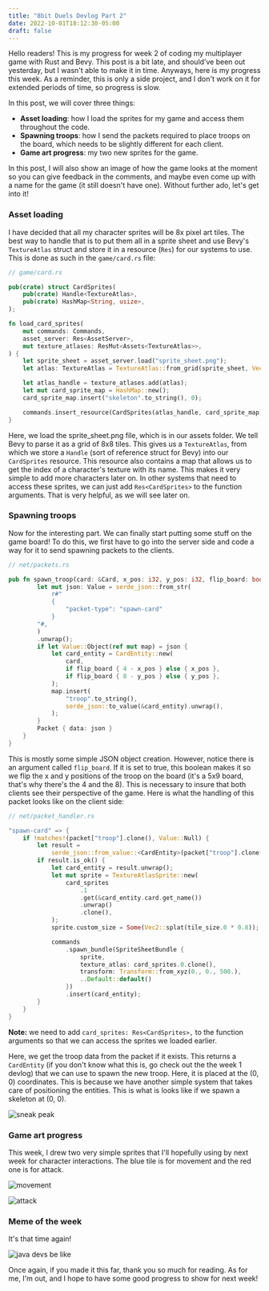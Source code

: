 ```yaml
---
title: "8bit Duels Devlog Part 2"
date: 2022-10-01T18:12:30-05:00
draft: false
---
```


Hello readers! This is my progress for week 2 of coding my multiplayer game with Rust and Bevy. This post is a bit late, and should’ve been out yesterday, but I wasn't able to make it in time. Anyways, here is my progress this week. As a reminder, this is only a side project, and I don't work on it for extended periods of time, so progress is slow.

In this post, we will cover three things:
 * **Asset loading**: how I load the sprites for my game and access them throughout the code.
 * **Spawning troops**: how I send the packets required to place troops on the board, which needs to be slightly different for each client.
 * **Game art progress**: my two new sprites for the game.

In this post, I will also show an image of how the game looks at the moment so you can give feedback in the comments, and maybe even come up with a name for the game (it still doesn't have one). Without further ado, let's get into it!

### Asset loading

I have decided that all my character sprites will be 8x pixel art tiles. The best way to handle that is to put them all in a sprite sheet and use Bevy's `TextureAtlas` struct and store it in a resource (`Res`) for our systems to use. This is done as such in the `game/card.rs` file:

```rust
// game/card.rs

pub(crate) struct CardSprites(
    pub(crate) Handle<TextureAtlas>,
    pub(crate) HashMap<String, usize>,
);

fn load_card_sprites(
    mut commands: Commands,
    asset_server: Res<AssetServer>,
    mut texture_atlases: ResMut<Assets<TextureAtlas>>,
) {
    let sprite_sheet = asset_server.load("sprite_sheet.png");
    let atlas: TextureAtlas = TextureAtlas::from_grid(sprite_sheet, Vec2::splat(8.), 1, 1);

    let atlas_handle = texture_atlases.add(atlas);
    let mut card_sprite_map = HashMap::new();
    card_sprite_map.insert("skeleton".to_string(), 0);

    commands.insert_resource(CardSprites(atlas_handle, card_sprite_map));
}
```

Here, we load the sprite_sheet.png file, which is in our assets folder. We tell Bevy to parse it as a grid of 8x8 tiles. This gives us a `TextureAtlas`, from which we store a `Handle` (sort of reference struct for Bevy) into our `CardSprites` resource. This resource also contains a map that allows us to get the index of a character's texture with its name. This makes it very simple to add more characters later on. In other systems that need to access these sprites, we can just add `Res<CardSprites>` to the function arguments. That is very helpful, as we will see later on.

### Spawning troops

Now for the interesting part. We can finally start putting some stuff on the game board! To do this, we first have to go into the server side and code a way for it to send spawning packets to the clients.

```rust 
// net/packets.rs

pub fn spawn_troop(card: &Card, x_pos: i32, y_pos: i32, flip_board: bool) -> Packet {
        let mut json: Value = serde_json::from_str(
            r#"
            {
                "packet-type": "spawn-card"        
            }
        "#,
        )
        .unwrap();
        if let Value::Object(ref mut map) = json {
            let card_entity = CardEntity::new(
                card,
                if flip_board { 4 - x_pos } else { x_pos },
                if flip_board { 8 - y_pos } else { y_pos },
            );
            map.insert(
                "troop".to_string(),
                serde_json::to_value(&card_entity).unwrap(),
            );
        }
        Packet { data: json }
    }
}
```

This is mostly some simple JSON object creation. However, notice there is an argument called `flip_board`. If it is set to true, this boolean makes it so we flip the x and y positions of the troop on the board (it's a 5x9 board, that's why there's the 4 and the 8). This is necessary to insure that both clients see their perspective of the game. Here is what the handling of this packet looks like on the client side:  

```rust
// net/packet_handler.rs

"spawn-card" => {
    if !matches!(packet["troop"].clone(), Value::Null) {
        let result =
            serde_json::from_value::<CardEntity>(packet["troop"].clone());
        if result.is_ok() {
            let card_entity = result.unwrap();
            let mut sprite = TextureAtlasSprite::new(
                card_sprites
                    .1
                    .get(&card_entity.card.get_name())
                    .unwrap()
                    .clone(),
            );
            sprite.custom_size = Some(Vec2::splat(tile_size.0 * 0.8));

            commands
                .spawn_bundle(SpriteSheetBundle {
                    sprite,
                    texture_atlas: card_sprites.0.clone(),
                    transform: Transform::from_xyz(0., 0., 500.),
                    ..Default::default()
                })
                .insert(card_entity);
        }
    }
}
```

**Note:** we need to add `card_sprites: Res<CardSprites>,` to the function arguments so that we can access the sprites we loaded earlier.

Here, we get the troop data from the packet if it exists. This returns a `CardEntity` (if you don't know what this is, go check out the the week 1 devlog) that we can use to spawn the new troop. Here, it is placed at the (0, 0) coordinates. This is because we have another simple system that takes care of positioning the entities. This is what is looks like if we spawn a skeleton at (0, 0).

![sneak peak](https://dev-to-uploads.s3.amazonaws.com/uploads/articles/wjswoazqscm5fyoz3e1o.png)

### Game art progress

This week, I drew two very simple sprites that I'll hopefully  using by next week for character interactions. The blue tile is for movement and the red one is for attack.

![movement](https://dev-to-uploads.s3.amazonaws.com/uploads/articles/vwmouyeeymp4b9pa513p.png)

![attack](https://dev-to-uploads.s3.amazonaws.com/uploads/articles/lpjsr7yen2kn4ifz78vb.png)

### Meme of the week

It's that time again!

![java devs be like](https://dev-to-uploads.s3.amazonaws.com/uploads/articles/ejb76yq97w0d2prnapq4.jpg)

Once again, if you made it this far, thank you so much for reading. As for me, I'm out, and I hope to have some good progress to show for next week!

